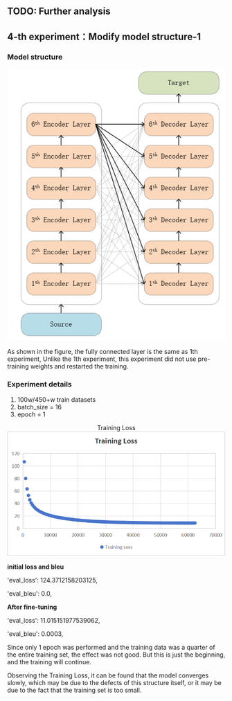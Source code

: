 ## TODO: Further analysis

## 4-th experiment：Modify model structure-1

### Model structure

<div align="center"> <img src="./4th_structure.png"/> </div>

As shown in the figure, the fully connected layer is the same as 1th experiment, Unlike the 1th experiment, this experiment did not use pre-training weights and restarted the training.

### Experiment details

1. 100w/450+w train datasets
2. batch_size = 16
3. epoch = 1

<div align="center"> Training Loss <img src="./Training loss.png"/> </div>

__initial loss and bleu__

'eval_loss': 124.3712158203125, 

'eval_bleu': 0.0,


__After fine-tuning__

'eval_loss': 11.015151977539062, 

'eval_bleu': 0.0003,

Since only 1 epoch was performed and the training data was a quarter of the entire training set, the effect was not good. But this is just the beginning, and the training will continue.

Observing the Training Loss, it can be found that the model converges slowly, which may be due to the defects of this structure itself, or it may be due to the fact that the training set is too small.